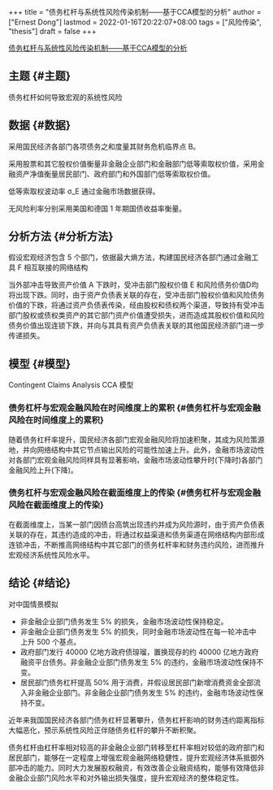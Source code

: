 +++
title = "债务杠杆与系统性风险传染机制——基于CCA模型的分析"
author = ["Ernest Dong"]
lastmod = 2022-01-16T20:22:07+08:00
tags = ["风险传染", "thesis"]
draft = false
+++

[债务杠杆与系统性风险传染机制——基于CCA模型的分析](/ox-hugo/债务杠杆与系统性风险传染机制——基于CCA模型的分析.pdf)


## 主题 {#主题}

债务杠杆如何导致宏观的系统性风险


## 数据 {#数据}

采用国民经济各部门各项债务之和度量其财务危机临界点 B。

采用股票和其它股权价值衡量非金融企业部门和金融部门低等索取权价值，采用金融资产净值衡量居民部门、政府部门和外国部门低等索取权价值。

低等索取权波动率 &sigma;\_E 通过金融市场数据获得。

无风险利率分别采用美国和德国 1 年期国债收益率衡量。


## 分析方法 {#分析方法}

假设宏观经济包含 5 个部门，依据最大熵方法，构建国民经济各部门通过金融工具 F 相互联接的网络结构

当外部冲击导致资产价值 A 下跌时，受冲击部门股权价值 E 和风险债务价值D均将出现下跌。同时，由于资产负债表关联的存在，受冲击部门股权价值和风险债务价值的下跌，将通过资产负债表传染，经由股权和债权两个渠道，导致持有受冲击部门股权或债权类资产的其它部门资产价值遭受损失，进而造成其股权价值和风险债务价值出现连锁下跌，并向与其具有资产负债表关联的其他国民经济部门进一步传递损失。


## 模型 {#模型}

Contingent Claims Analysis CCA 模型


### 债务杠杆与宏观金融风险在时间维度上的累积 {#债务杠杆与宏观金融风险在时间维度上的累积}

随着债务杠杆率提升，国民经济各部门宏观金融风险将加速积聚，其成为风险策源地，并向网络结构中其它节点输出风险的可能性加速上升。此外，金融市场波动性对各部门宏观金融风险同样具有显著影响，金融市场波动性攀升时(下降时)各部门金融风险上升(下降)。


### 债务杠杆与宏观金融风险在截面维度上的传染 {#债务杠杆与宏观金融风险在截面维度上的传染}

在截面维度上，当某一部门因债台高筑出现违约并成为风险源时，由于资产负债表关联的存在，其违约造成的冲击，将通过权益渠道和债务渠道在网络结构内部形成连锁冲击，不断推高网络结构中其它部门的债务杠杆率和财务违约风险，进而推升宏观经济系统性风险水平。


## 结论 {#结论}

对中国情景模拟

-   非金融企业部门债务发生 5% 的损失，金融市场波动性保持稳定。
-   非金融企业部门债务发生 5% 的损失，同时金融市场波动性在每一轮冲击中 上升 500 个基点。
-   政府部门发行 40000 亿地方政府债瑏瑠，置换现存的约 40000 亿地方政府融资平台债务。非金融企业部门债务发生 5% 的违约，金融市场波动性保持不变。
-   居民部门债务杠杆提高 50% 用于消费，并假设居民部门新增消费资金全部流入非金融企业部门。非金融企业部门债务发生 5% 的违约，金融市场波动性保持不变。

近年来我国国民经济各部门债务杠杆显著攀升，债务杠杆影响的财务违约距离指标大幅恶化，预示系统性风险正伴随债务杠杆的攀升不断积聚。

债务杠杆由杠杆率相对较高的非金融企业部门转移至杠杆率相对较低的政府部门和居民部门，能够在一定程度上增强宏观金融网络稳健性，提升宏观经济体系抵御外部冲击的能力。同时大力发展股权融资，有效改善企业融资结构，能够有效降低非金融企业部门风险水平和对外输出损失强度，提升宏观经济的整体稳定性。